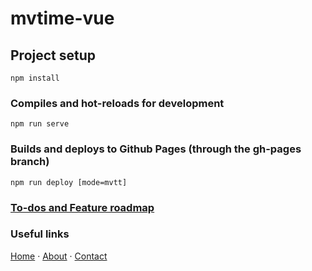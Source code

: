 # mvtime-vue

## Project setup

```
npm install
```

### Compiles and hot-reloads for development

```
npm run serve
```

### Builds and deploys to Github Pages (through the gh-pages branch)

```
npm run deploy [mode=mvtt]
```

### [To-dos and Feature roadmap](https://mvtt.app/roadmap)

### Useful links

[Home](https://mvtt.app) ·
[About](https://mvtt.app/about) ·
[Contact](https://mvtt.app/contact)
